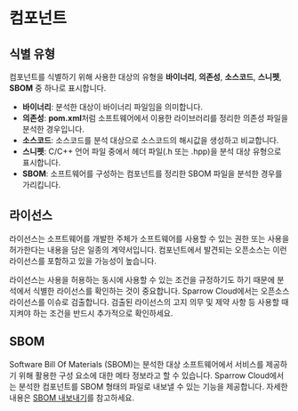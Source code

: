 # 컴포넌트

## 식별 유형

컴포넌트를 식별하기 위해 사용한 대상의 유형을 **바이너리**, **의존성**, **소스코드**, **스니펫**, **SBOM** 중 하나로 표시합니다. 

- **바이너리**: 분석한 대상이 바이너리 파일임을 의미합니다. 
- **의존성**: **pom.xml**처럼 소프트웨어에서 이용한 라이브러리를 정리한 의존성 파일을 분석한 경우입니다. 
- **소스코드**: 소스코드를 분석 대상으로 소스코드의 해시값을 생성하고 비교합니다. 
- **스니펫**: C/C++ 언어 파일 중에서 헤더 파일(.h 또는 .hpp)을 분석 대상 유형으로 표시합니다. 
- **SBOM**: 소프트웨어를 구성하는 컴포넌트를 정리한 SBOM 파일을 분석한 경우를 가리킵니다.


## 라이선스 

라이선스는 소프트웨어를 개발한 주체가 소프트웨어를 사용할 수 있는 권한 또는 사용을 허가한다는 내용을 담은 일종의 계약서입니다. 컴포넌트에서 발견되는 오픈소스는 이런 라이선스를 포함하고 있을 가능성이 높습니다. 

라이선스는 사용을 허용하는 동시에 사용할 수 있는 조건을 규정하기도 하기 때문에 분석에서 식별한 라이선스를 확인하는 것이 중요합니다. Sparrow Cloud에서는 오픈소스 라이선스를 이슈로 검출합니다. 검출된 라이선스의 고지 의무 및 제약 사항 등 사용할 때 지켜야 하는 조건을 반드시 추가적으로 확인하세요.


## SBOM

Software Bill Of Materials (SBOM)는 분석한 대상 소프트웨어에서 서비스를 제공하기 위해 활용한 구성 요소에 대한 메타 정보라고 할 수 있습니다. Sparrow Cloud에서는 분석한 컴포넌트를 SBOM 형태의 파일로 내보낼 수 있는 기능을 제공합니다. 
자세한 내용은 [SBOM 내보내기](Export-SBOM.md)를 참고하세요.
